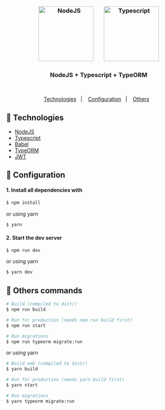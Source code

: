 <h3 align="center">
  <img src="https://user-images.githubusercontent.com/58083563/115131968-a67b9e80-9fd2-11eb-8af7-0bb44bbe3719.png" alt="NodeJS" width="150" />&nbsp&nbsp&nbsp&nbsp
  &nbsp
  <img src="https://user-images.githubusercontent.com/58083563/89603440-87bbea00-d83f-11ea-88f1-40ded3561784.png" alt="Typescript" width="150" />
</h3>
<h3 align="center">NodeJS + Typescript + TypeORM</h3>
<br>
<p align="center">
  <a href="#rocket-Technologies">Technologies</a>&nbsp;&nbsp;&nbsp;|&nbsp;&nbsp;&nbsp;
  <a href="#wrench-Configuration">Configuration</a>&nbsp;&nbsp;&nbsp;|&nbsp;&nbsp;&nbsp;
  <a href="#gift-Others-commands">Others</a>&nbsp;&nbsp;&nbsp;
</p>

## :rocket: Technologies

- [NodeJS](https://nodejs.org/en/)
- [Typescript](https://www.typescriptlang.org/)
- [Babel](https://babeljs.io/)
- [TypeORM](https://typeorm.io/#/)
- [JWT](https://jwt.io/)

## :wrench: Configuration

#### 1. Install all dependencies with

```sh
$ npm install 
```

or using yarn

```sh
$ yarn
```

#### 2. Start the dev server 

```sh
$ npm run dev
```

or using yarn

```sh
$ yarn dev
```

## :gift: Others commands

```sh
# Build (compiled to dist/)
$ npm run build

# Run for production (needs npm run build first)
$ npm run start

# Run migrations
$ npm run typeorm migrate:run
```

or using yarn

```sh
# Build web (compiled to dist/)
$ yarn build

# Run for production (needs yarn build first)
$ yarn start

# Run migrations
$ yarn typeorm migrate:run
```
